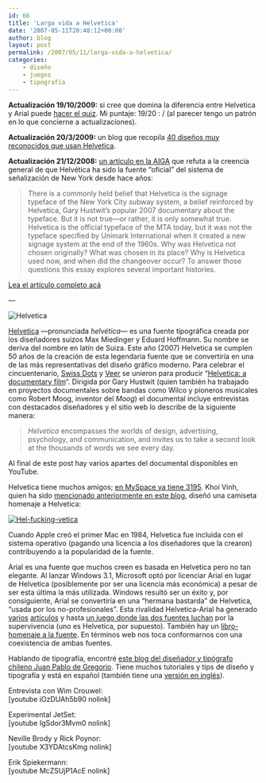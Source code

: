```yaml
---
id: 66
title: 'Larga vida a Helvetica'
date: '2007-05-11T20:48:12+00:00'
author: blog
layout: post
permalink: /2007/05/11/larga-vida-a-helvetica/
categories:
    - diseño
    - juegos
    - tipografí­a
---
```


**Actualización 19/10/2009:** si cree que domina la diferencia entre Helvetica y Arial puede [hacer el quiz](http://www.ironicsans.com/helvarialquiz/index.php). Mi puntaje: 19/20 : / (al parecer tengo un patrón en lo que concierne a actualizaciones).

**Actualización 20/3/2009:** un blog que recopila [40 diseños muy reconocidos que usan Helvetica](http://www.webdesignerdepot.com/2009/03/40-excellent-logos-created-with-helvetica/).

**Actualización 21/12/2008:** [un artículo en la AIGA](http://www.aiga.org/content.cfm/the-mostly-true-story-of-helvetica-and-the-new-york-city-subway?pp=1) que refuta a la creencia general de que Helvética ha sido la fuente “oficial” del sistema de señalización de New York desde hace años:

> There is a commonly held belief that Helvetica is the signage typeface of the New York City subway system, a belief reinforced by Helvetica, Gary Hustwit’s popular 2007 documentary about the typeface. But it is not true—or rather, it is only somewhat true. Helvetica is the official typeface of the MTA today, but it was not the typeface specified by Unimark International when it created a new signage system at the end of the 1960s. Why was Helvetica not chosen originally? What was chosen in its place? Why is Helvetica used now, and when did the changeover occur? To answer those questions this essay explores several important histories.

[Lea el artículo completo acá](http://www.aiga.org/content.cfm/the-mostly-true-story-of-helvetica-and-the-new-york-city-subway?pp=1)

—

![Helvetica](//www.mauriciogiraldo.com/blog/wp-content/uploads/2007/04/helvetica.gif)

[Helvetica](http://en.wikipedia.org/wiki/Helvetica "Helvetica en Wikipedia") —pronunciada *helvética*— es una fuente tipográfica creada por los diseñadores suizos Max Miedinger y Eduard Hoffmann. Su nombre se deriva del nombre en latí­n de Suiza. Este año (2007) Helvetica se cumplen 50 años de la creación de esta legendaria fuente que se convertiría en una de las más representativas del diseño gráfico moderno. Para celebrar el cincuentenario, [Swiss Dots](http://www.swissdots.com/) y [Veer](http://www.veer.com/) se unieron para producir “[Helvetica: a documentary film](http://www.helveticafilm.com/ "sitio web del documental")“. Dirigida por Gary Hustwit (quien también ha trabajado en proyectos documentales sobre bandas como Wilco y pioneros musicales como Robert Moog, inventor del *Moog*) el documental incluye entrevistas con destacados diseñadores y el sitio web lo describe de la siguiente manera:

> *Helvetica* encompasses the worlds of design, advertising, psychology, and communication, and invites us to take a second look at the thousands of words we see every day.

Al final de este post hay varios apartes del documental disponibles en YouTube.

Helvetica tiene muchos amigos; [en MySpace ya tiene 3195](http://www.myspace.com/helveticafilm "MySpace del documental"). Khoi Vinh, quien ha sido [mencionado anteriormente en este blog](http://www.mauriciogiraldo.com/blog/2007/04/19/la-reticula-es-tu-amiga/ "mga/blog: La retí­cula es tu amiga"), diseñó una camiseta homenaje a Helvetica:

[![Hel-fucking-vetica](//www.mauriciogiraldo.com/blog/wp-content/uploads/2007/05/helfuckingvetica.jpg)](http://www.subtraction.com/archives/2006/0913_what_everyon.php)

Cuando Apple creó el primer Mac en 1984, Helvetica fue incluida con el sistema operativo (pagando una licencia a los diseñadores que la crearon) contribuyendo a la popularidad de la fuente.

Arial es una fuente que muchos creen es basada en Helvetica pero no tan elegante. Al lanzar Windows 3.1, Microsoft optó por licenciar Arial en lugar de Helvetica (posiblemente por ser una licencia más económica) a pesar de ser esta última la más utilizada. Windows resultó ser un éxito y, por consiguiente, Arial se convertirí­a en una “hermana bastarda” de Helvetica, “usada por los no-profesionales”. Esta rivalidad Helvetica-Arial ha generado [varios](http://www.ms-studio.com/articles.html "The Scourge of Arial") [artí­culos](http://www.ms-studio.com/articlesarialsid.html "How to spot Arial") y hasta [un juego donde las dos fuentes luchan](http://www.engagestudio.com/helvetica/ "Helvetica vs Arial") por la supervivencia (uno es Helvetica, por supuesto). También hay un [libro-homenaje a la fuente](http://www.amazon.com/gp/product/3907044878/102-4171447-4860126?ie=UTF8&tag=maurigiral-20&linkCode=xm2&camp=1789&creativeASIN=3907044878 "Helvetica: Homage to a Typeface"). En términos web nos toca conformarnos con una coexistencia de ambas fuentes.

Hablando de tipografí­a, encontré [este blog del diseñador y tipógrafo chileno Juan Pablo de Gregorio](http://letritas.blogspot.com/). Tiene muchos tutoriales y tips de diseño y tipografí­a y está en español (también tiene una [versión en inglés](http://typies.blogspot.com/)).

Entrevista con Wim Crouwel:  
\[youtube iOzDUAh5b90 nolink\]

Experimental JetSet:  
\[youtube IgSdor3Mvm0 nolink\]

Neville Brody y Rick Poynor:  
\[youtube X3YDAtcsKmg nolink\]

Erik Spiekermann:  
\[youtube McZSUjP1AcE nolink\]